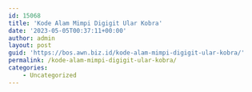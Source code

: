 ```yaml
---
id: 15068
title: 'Kode Alam Mimpi Digigit Ular Kobra'
date: '2023-05-05T00:37:11+00:00'
author: admin
layout: post
guid: 'https://bos.awn.biz.id/kode-alam-mimpi-digigit-ular-kobra/'
permalink: /kode-alam-mimpi-digigit-ular-kobra/
categories:
    - Uncategorized
---
```


